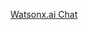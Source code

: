 [Watsonx.ai Chat](https://docs.spring.io/spring-ai/reference/1.0-SNAPSHOT/api/chat/watsonx-ai-chat.html)

